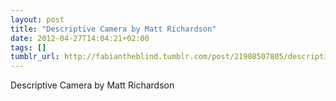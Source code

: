 ```yaml
---
layout: post
title: "Descriptive Camera by Matt Richardson"
date: 2012-04-27T14:04:21+02:00
tags: []
tumblr_url: http://fabiantheblind.tumblr.com/post/21908507805/descriptive-camera-by-matt-richardson
---
```

Descriptive Camera by Matt Richardson
